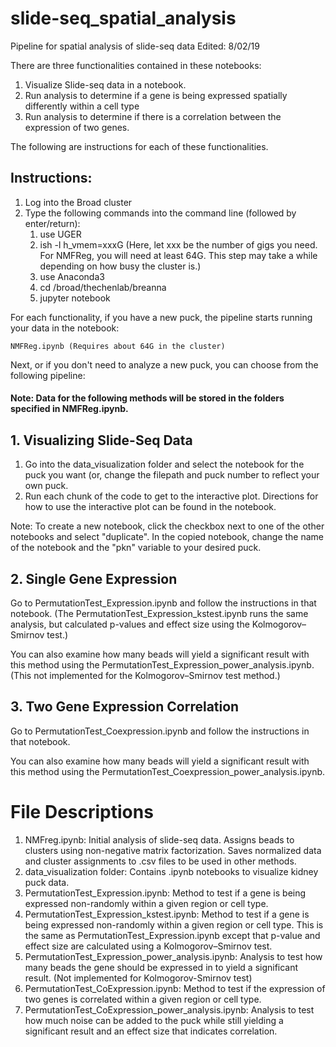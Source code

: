 # slide-seq_spatial_analysis
Pipeline for spatial analysis of slide-seq data
Edited: 8/02/19<br>

There are three functionalities contained in these notebooks:
1. Visualize Slide-seq data in a notebook.
2. Run analysis to determine if a gene is being expressed spatially differently within a cell type
3. Run analysis to determine if there is a correlation between the expression of two genes. 

The following are instructions for each of these functionalities. 

## Instructions:

1. Log into the Broad cluster
2. Type the following commands into the command line (followed by enter/return):
    1. use UGER
    2. ish -l h_vmem=xxxG 
    (Here, let xxx be the number of gigs you need. For NMFReg, you will need at least 64G. This step may take a while depending on     how busy the cluster is.)
    3. use Anaconda3
    4. cd /broad/thechenlab/breanna
    5. jupyter notebook

For each functionality, if you have a new puck, the pipeline starts running your data in the notebook: 

    NMFReg.ipynb (Requires about 64G in the cluster)
    
Next, or if you don't need to analyze a new puck, you can choose from the following pipeline:

#### Note: Data for the following methods will be stored in the folders specified in NMFReg.ipynb.

## 1. Visualizing Slide-Seq Data

1. Go into the data_visualization folder and select the notebook for the puck you want (or, change the filepath and puck number to reflect your own puck. 
2. Run each chunk of the code to get to the interactive plot. Directions for how to use the interactive plot can be found in the notebook. 

Note: To create a new notebook, click the checkbox next to one of the other notebooks and select "duplicate". In the copied notebook, change the name of the notebook and the "pkn" variable to your desired puck. 

## 2. Single Gene Expression

Go to PermutationTest_Expression.ipynb and follow the instructions in that notebook. 
(The PermutationTest_Expression_kstest.ipynb runs the same analysis, but calculated p-values and effect size using the Kolmogorov–Smirnov test.)

You can also examine how many beads will yield a significant result with this method using the PermutationTest_Expression_power_analysis.ipynb. (This not implemented for the Kolmogorov–Smirnov test method.)

## 3. Two Gene Expression Correlation

Go to PermutationTest_Coexpression.ipynb and follow the instructions in that notebook.

You can also examine how many beads will yield a significant result with this method using the PermutationTest_Coexpression_power_analysis.ipynb.

# File Descriptions

1. NMFreg.ipynb: Initial analysis of slide-seq data. Assigns beads to clusters using non-negative matrix factorization. Saves normalized data and cluster assignments to .csv files to be used in other methods. 
2. data_visualization folder: Contains .ipynb notebooks to visualize kidney puck data.
3. PermutationTest_Expression.ipynb: Method to test if a gene is being expressed non-randomly within a given region or cell type.
4. PermutationTest_Expression_kstest.ipynb: Method to test if a gene is being expressed non-randomly within a given region or cell type. This is the same as PermutationTest_Expression.ipynb except that p-value and effect size are calculated using a Kolmogorov–Smirnov test.
5. PermutationTest_Expression_power_analysis.ipynb: Analysis to test how many beads the gene should be expressed in to yield a significant result. (Not implemented for Kolmogorov-Smirnov test)
6. PermutationTest_CoExpression.ipynb: Method to test if the expression of two genes is correlated within a given region or cell type.
7. PermutationTest_CoExpression_power_analysis.ipynb: Analysis to test how much noise can be added to the puck while still yielding a significant result and an effect size that indicates correlation. 

